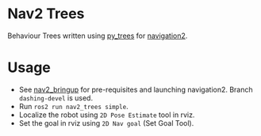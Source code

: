 # Nav2 Trees

Behaviour Trees written using [py_trees](https://github.com/splintered-reality/py_trees) for [navigation2](https://github.com/ros-planning/navigation2).

# Usage

* See [nav2_bringup](https://github.com/ros-planning/navigation2/tree/master/nav2_bringup) for pre-requisites and launching navigation2. Branch `dashing-devel` is used.
* Run `ros2 run nav2_trees simple`.
* Localize the robot using `2D Pose Estimate` tool in rviz.
* Set the goal in rviz using `2D Nav goal` (Set Goal Tool).

